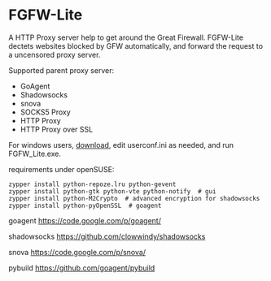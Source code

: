 FGFW-Lite
============

A HTTP Proxy server help to get around the Great Firewall. FGFW-Lite dectets websites blocked by GFW automatically, and forward the request to a uncensored proxy server.

Supported parent proxy server:

* GoAgent
* Shadowsocks
* snova
* SOCKS5 Proxy
* HTTP Proxy
* HTTP Proxy over SSL

For windows users, [download](https://github.com/v3aqb/fgfw-lite/archive/0.4.zip), edit userconf.ini as needed, and run FGFW_Lite.exe.

requirements under openSUSE:

    zypper install python-repoze.lru python-gevent
    zypper install python-gtk python-vte python-notify  # gui
    zypper install python-M2Crypto  # advanced encryption for shadowsocks
    zypper install python-pyOpenSSL  # goagent

goagent https://code.google.com/p/goagent/

shadowsocks https://github.com/clowwindy/shadowsocks

snova https://code.google.com/p/snova/

pybuild https://github.com/goagent/pybuild
